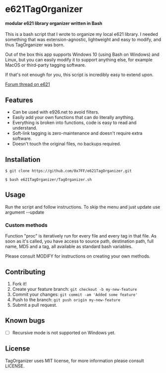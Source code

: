 # e621TagOrganizer
#### modular e621 library organizer written in Bash

This is a bash script that I wrote to organize my local e621 library. I needed something that was extension-agnostic, lightweight and easy to modify, and thus TagOrganizer was born.

Out of the box this app supports Windows 10 (using Bash on Windows) and Linux, but you can easily modify it to support anything else, for example MacOS or third-party tagging software.

If that's not enough for you, this script is incredibly easy to extend upon.

[Forum thread on e621](https://e621.net/forum/show/233498)

## Features
* Can be used with e926.net to avoid filters.
* Easily add your own functions that can do literally anything.
* Everything is broken into functions, code is easy to read and understand.
* Soft-link tagging is zero-maintenance and doesn't require extra software.
* Doesn't touch the original files, no backups required.

## Installation

`$ git clone https://github.com/0x7FF/e621TagOrganizer.git`

`$ bash e621TagOrganizer/TagOrganizer.sh`

## Usage

Run the script and follow instructions. To skip the menu and just update use argument --update

### Custom methods
Function "proc" is iteratively run for every file and every tag in that file. As soon as it's called, you have access to source path, destination path, full name, MD5 and a tag, all available as standard bash variables.

Please consult MODIFY for instructions on creating your own methods.

## Contributing

1. Fork it!
2. Create your feature branch: `git checkout -b my-new-feature`
3. Commit your changes: `git commit -am 'Added some feature'`
4. Push to the branch: `git push origin my-new-feature`
5. Submit a pull request.

## Known bugs

- [ ] Recursive mode is not supported on Windows yet.

## License

TagOrganizer uses MIT license, for more information please consult LICENSE.
